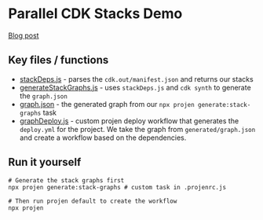 # Parallel CDK Stacks Demo

[Blog post]()

## Key files / functions

* [stackDeps.js](bin/stackDeps.js) - parses the `cdk.out/manifest.json` and returns our stacks
* [generateStackGraphs.js](bin/generateStackGraphs.js) - uses `stackDeps.js` and `cdk synth` to generate the `graph.json`
* [graph.json](generated/graph.json) - the generated graph from our `npx projen generate:stack-graphs` task
* [graphDeploy.js](.projen/workflows/graphDeploy.js) - custom projen deploy workflow that generates the `deploy.yml` for the project. We take the graph from `generated/graph.json` and create a workflow based on the dependencies.

## Run it yourself

```
# Generate the stack graphs first
npx projen generate:stack-graphs # custom task in .projenrc.js

# Then run projen default to create the workflow
npx projen
```
